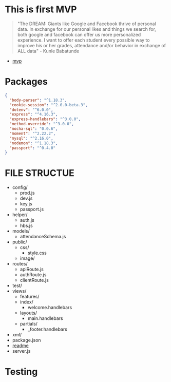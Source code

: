 # This is first MVP
  > "The DREAM: Giants like Google and Facebook thrive of personal data. In exchange for our personal likes and things we search for, both google and facebook can offer us more personalized experience. I want to offer each student every possible way to improve his or her grades, attendance and/or behavior in exchange of ALL data" - Kunle Babatunde

  - [mvp](https://github.com/kb2232/TechInSchool)

# Packages
  ```JSON
  {
    "body-parser": "^1.18.3",
    "cookie-session": "^2.0.0-beta.3",
    "dotenv": "^6.0.0",
    "express": "^4.16.3",
    "express-handlebars": "^3.0.0",
    "method-override": "^3.0.0",
    "mocha-sql": "0.0.6",
    "moment": "^2.22.2",
    "mysql": "^2.16.0",
    "nodemon": "^1.18.3",
    "passport": "^0.4.0"
  }
  ```

# FILE STRUCTUE
  * config/
    * prod.js
    * dev.js
    * key.js
    * passport.js
  * helper/
    * auth.js
    * hbs.js
  * models/
    * attendanceSchema.js
  * public/
    * css/
      * style.css
    * image/
  * routes/
    * apiRoute.js
    * authRoute.js
    * clientRoute.js
  * test/
  * views/
    * features/
    * index/
      * welcome.handlebars
    * layouts/
      * main.handlebars
    * partials/
      * _footer.handlebars
  * xml/
  * package.json
  * [readme](https://github.com/kb2232/TechInSchool)
  * server.js

# Testing